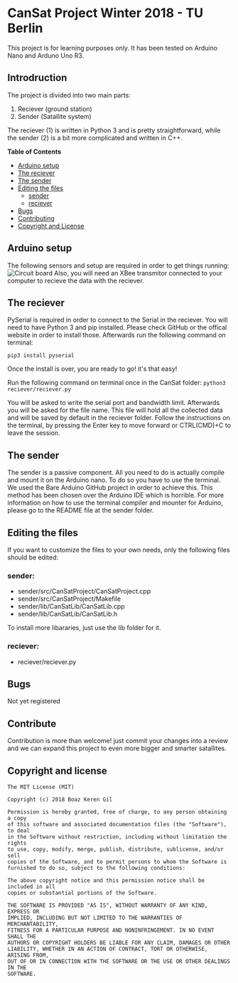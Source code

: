# CanSat Project Winter 2018 - TU Berlin 
This project is for learning purposes only. It has been tested on Arduino Nano and Arduno Uno R3.

## Introdruction
The project is divided into two main parts:


1. Reciever (ground station)
2. Sender (Satallite system)

The reciever (1) is written in Python 3 and is pretty straightforward, while the sender (2) is a bit more complicated and written in C++.

**Table of Contents**

- [Arduino setup](#arduino-setup)
- [The reciever](#the-reciever)
- [The sender](#the-sender)
- [Editing the files](#editing-the-files)
  - [sender](#sender)
  - [reciever](#reciever)
- [Bugs](#bugs)
- [Contributing](#contributing)
- [Copyright and License](#copyright-and-license)


## Arduino setup
The following sensors and setup are required in order to get things running:
![Circuit board](http://i63.tinypic.com/vzvtcy.jpg)
Also, you will need an XBee transmitor connected to your computer to recieve the data with the reciever.

## The reciever
PySerial is required in order to connect to the Serial in the reciever. You will need to have Python 3 and pip installed. Please check GitHub or the offical website in order to install those. Afterwards run the following command on terminal:

`pip3 install pyserial`

Once the install is over, you are ready to go! it's that easy!

Run the following command on terminal once in the CanSat folder:
`python3 reciever/reciever.py`

You will be asked to write the serial port and bandwidth limit. Afterwards you will be asked for the file name. This file will hold all the collected data 
and will be saved by default in the reciever folder.
Follow the instructions on the terminal, by pressing the Enter key to move forward or CTRL(CMD)+C to leave the session.

## The sender

The sender is a passive component. All you need to do is actually compile and mount it on the Arduino nano. To do so you have to use the terminal. We used the Bare Arduino GitHub project in order to achieve this. This method has been chosen over the Arduino IDE which is horrible. For more information on how to use the terminal compiler and mounter for Arduino, please go to the README file at the sender folder.

## Editing the files

If you want to customize the files to your own needs, only the following files should be edited:
### sender:
* sender/src/CanSatProject/CanSatProject.cpp
* sender/src/CanSatProject/Makefile
* sender/lib/CanSatLib/CanSatLib.cpp
* sender/lib/CanSatLib/CanSatLib.h

To install more libararies, just use the lib folder for it.
### reciever:
* reciever/reciever.py

## Bugs
Not yet registered

## Contribute
Contribution is more than welcome! just commit your changes into a review and we can expand this project to even more bigger and smarter satallites.

## Copyright and license


    The MIT License (MIT)

    Copyright (c) 2018 Boaz Keren Gil

    Permission is hereby granted, free of charge, to any person obtaining a copy
    of this software and associated documentation files (the "Software"), to deal
    in the Software without restriction, including without limitation the rights
    to use, copy, modify, merge, publish, distribute, sublicense, and/or sell
    copies of the Software, and to permit persons to whom the Software is
    furnished to do so, subject to the following conditions:

    The above copyright notice and this permission notice shall be included in all
    copies or substantial portions of the Software.

    THE SOFTWARE IS PROVIDED "AS IS", WITHOUT WARRANTY OF ANY KIND, EXPRESS OR
    IMPLIED, INCLUDING BUT NOT LIMITED TO THE WARRANTIES OF MERCHANTABILITY,
    FITNESS FOR A PARTICULAR PURPOSE AND NONINFRINGEMENT. IN NO EVENT SHALL THE
    AUTHORS OR COPYRIGHT HOLDERS BE LIABLE FOR ANY CLAIM, DAMAGES OR OTHER
    LIABILITY, WHETHER IN AN ACTION OF CONTRACT, TORT OR OTHERWISE, ARISING FROM,
    OUT OF OR IN CONNECTION WITH THE SOFTWARE OR THE USE OR OTHER DEALINGS IN THE
    SOFTWARE.


